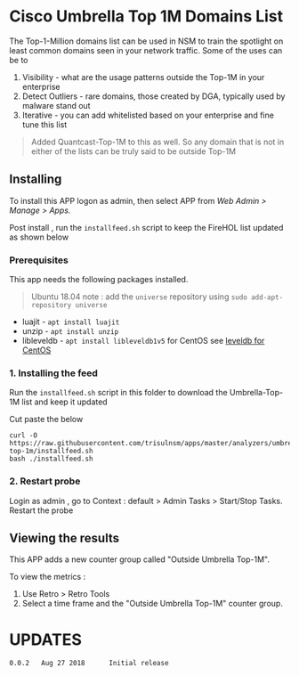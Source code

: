 Cisco Umbrella Top 1M Domains List 
============


The Top-1-Million domains list can be used in NSM to train the spotlight on least common domains seen in your network traffic.
Some of the uses can be to 

1. Visibility - what are the usage patterns outside the Top-1M in your enterprise 
2. Detect Outliers - rare domains, those created by DGA, typically used by malware stand out
3. Iterative - you can add whitelisted based on your enterprise and fine tune this list 


> Added Quantcast-Top-1M to this as well. So any domain that is not in either of the lists
> can be truly said to be outside Top-1M 

## Installing 

To install this APP logon as admin, then select APP from _Web Admin > Manage > Apps._

Post install ,  run the `installfeed.sh` script to keep the FireHOL list updated as shown below 

### Prerequisites

This app needs the following packages installed.

> Ubuntu 18.04 note : add the `universe` repository using `sudo add-apt-repository universe`

* luajit  - `apt install luajit`
* unzip - `apt install unzip`
* libleveldb  - `apt install libleveldb1v5` for CentOS see [leveldb for CentOS](https://github.com/trisulnsm/apps/tree/master/analyzers/passive-dns#dependency-on-leveldb)


### 1. Installing the feed 

Run the `installfeed.sh` script in this folder  to download the Umbrella-Top-1M list and keep it updated 

Cut paste the below

````
curl -O  https://raw.githubusercontent.com/trisulnsm/apps/master/analyzers/umbrella-top-1m/installfeed.sh
bash ./installfeed.sh 
````


### 2. Restart probe

Login as admin , go to Context : default > Admin Tasks > Start/Stop Tasks. Restart the probe

## Viewing the results

This APP adds a new counter group called "Outside Umbrella Top-1M".  

To view the metrics :

1. Use Retro > Retro Tools 
2. Select a time frame and the "Outside Umbrella Top-1M" counter group.


UPDATES
=======

````
0.0.2   Aug 27 2018      Initial release 
````

